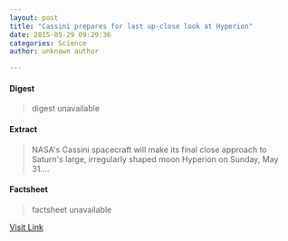 ```yaml
---
layout: post
title: "Cassini prepares for last up-close look at Hyperion"
date: 2015-05-29 09:29:36
categories: Science
author: unknown author

---
```



#### Digest
>digest unavailable

#### Extract
>NASA's Cassini spacecraft will make its final close approach to Saturn's large, irregularly shaped moon Hyperion on Sunday, May 31....

#### Factsheet
>factsheet unavailable

[Visit Link](http://phys.org/news352096163.html)


